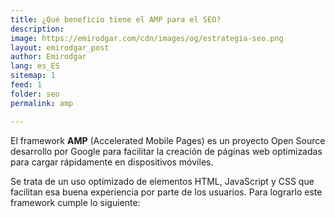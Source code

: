 ```yaml
---
title: ¿Qué beneficio tiene el AMP para el SEO?
description: 
image: https://emirodgar.com/cdn/images/og/estrategia-seo.png
layout: emirodgar_post
author: Emirodgar
lang: es_ES
sitemap: 1
feed: 1
folder: seo
permalink: amp

--- 
```


El framework **AMP** (Accelerated Mobile Pages) es un proyecto Open Source desarrollo por Google para facilitar la creación de páginas web optimizadas para cargar rápidamente en dispositivos móviles.

Se trata de un uso optimizado de elementos HTML, JavaScript y CSS que facilitan esa buena experiencia por parte de los usuarios. Para lograrlo este framework cumple lo siguiente:
<!--stackedit_data:
eyJoaXN0b3J5IjpbNTg3NTczNjgyLC0xMzgwNzYyNDg0XX0=
-->